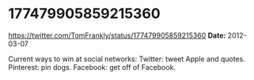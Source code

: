 # 177479905859215360
https://twitter.com/TomFrankly/status/177479905859215360
**Date:** 2012-03-07

Current ways to win at social networks: Twitter: tweet Apple and quotes. Pinterest: pin dogs. Facebook: get off of Facebook.
